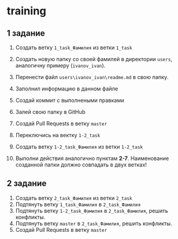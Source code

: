 # training

## 1 задание


1. Создать ветку `1_task_Фамилия`  из ветки `1_task` 
2. Создать новую папку со своей фамилей в директории `users`, аналогичну примеру (`ivanov_ivan`).
3. Перенести файл `users\ivanov_ivan\readme.md` в свою папку.
4. Заполнил информацию в данном файле
5. Создай коммит с выполнеными правками
6. Залей свою папку в GitHub
7. Создай Pull Requests в ветку `master`

8. Переключись на вектку `1-2_task`
9. Создать ветку `1-2_task_Фамилия`  из ветки `1-2_task` 
10. Выполни действия аналогично пунктам **2-7**. Наименование созданной папки должно совпадать в двух ветках!

## 2 задание

1. Создать ветку `2_task_Фамилия`  из ветки `2_task` 
2. Подтянуть ветку `1_task_Фамилия` в `2_task_Фамилия`
3. Подтянуть ветку `1-2_task_Фамилия` в `2_task_Фамилия`, решить конфликты.
4. Подтянуть ветку `master` в `2_task_Фамилия`, решить конфликты.
5. Создай Pull Requests в ветку `master`